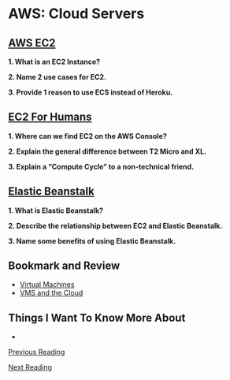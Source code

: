 # AWS: Cloud Servers

## [AWS EC2](https://aws.amazon.com/ec2/)

**1. What is an EC2 Instance?**


**2. Name 2 use cases for EC2.**


**3. Provide 1 reason to use ECS instead of Heroku.**


## [EC2 For Humans](https://www.youtube.com/watch?v%3DlZMkgOMYYIg)

**1. Where can we find EC2 on the AWS Console?**


**2. Explain the general difference between T2 Micro and XL.**


**3. Explain a “Compute Cycle” to a non-technical friend.**


## [Elastic Beanstalk](https://www.youtube.com/watch?v%3DSrwxAScdyT0)

**1. What is Elastic Beanstalk?**


**2. Describe the relationship between EC2 and Elastic Beanstalk.**


**3. Name some benefits of using Elastic Beanstalk.**


## Bookmark and Review

- [Virtual Machines](https://www.youtube.com/watch?v%3DyIVXjl4SwVo)
- [VMS and the Cloud](https://www.youtube.com/watch?v%3Dl0DfHUWMjsU)

## Things I Want To Know More About

- 

[Previous Reading](./class-.md)

[Next Reading](./class-.md)
